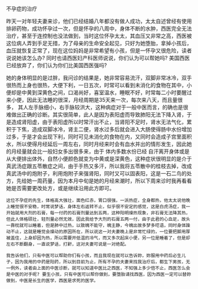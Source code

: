 不孕症的治疗

   昨天一对年轻夫妻来诊，他们已经结婚八年都没有做人成功，太太自述曾经有使用排卵药物，成功怀孕过一次，但是怀孕的八周中，身体不断的水肿，西医完全无法治疗，甚至于连控制也没法做到，当时这位怀孕太太，其血压又非常之高，西医被这位病人弄到手足无措，为了母亲的生命安全起见，只好为她堕胎，拿掉小孩后，血压就恢复正常了，现在这位妈妈是非常希望有小孩，但是一怀孕又很危险，读者说说她该怎么办? 同时也请西医妇产科医师说说，你们认为可以帮她吗? 美国西医已经放弃了，你们认为你们比美国西医强吗?

   她的身体明显的是过胖，我问诊的结果是，她非常容易流汗，双脚非常冰冷，双手很热而上身也很热，大便下利，一日五次，时常可以看到未消化的食物在其中，小便却是中黄到深黄色之间，口渴尚好，喜室温水，睡眠不好，时常每二小时要醒过来小便，因此无法睡的很深，月经周期是35天来一次，每次来八天，而且量很多， 其人左手脉细小，右手脉较洪大，这种病症对于一般中医而言，的确也是很难做出正确的诊断。其实很简单，此人是因为表阳虚而导致肺阳无法下降入肾，于是造成肾阳虚，由于表阳虚所以时常汗出不止，当肾阳不足时，肾水无法气化，累积于下焦，造成双脚冰冷，肾主二便，肾水过多后就会进入大肠使得肠中水份增加过多，于是才会出现下利，同时可见未消化的食物在内，又同时会造成子宫里面积水，所以使得月经延后一周左右，同时月经来时会有血水并出的情形发生，因此她的月经量就会比一般妇女多出很多来，由于 体内多数水份已经 自汗离开身体或是从大便排出体外，自然小便颜色就变为中黄或是深黄色，这种症状很明显的是介于真武汤症跟五苓散症之间，由于手热又多汗，所以我将五苓散中的桂枝去掉，改成真武汤中的炮附子，利用炮附子来强肾阳，同时又可以固表阳，这是一石二鸟的处方，先给她一周药量，因为本月中旬是她的月经来潮时，所以下周来诊时我再看看她是否需要更改处方，或是继续沿用此方即可。

    这位不孕症的先生，体格高大强壮，面色红赤，胃口很强，一派热症，全身都热，他太太说他晚上睡觉很不安稳，时常说梦话，身体左右返转不止，似乎很不安定的感觉，这是白虎汤症，我一开始就用大剂的石膏，每一付药的石膏剂量达到五两，这种阳明燥热现象，非石膏无法降其热，但此人体格硕壮，轻剂量必然无效，因此我给予大剂的石膏五两一付，由于此君的心血足，故头一靠枕就可以睡着，但是肺中过热，以致魄不能守，魄主静，今魄出故多梦多呓语，同时身体躁动不止，这就是睡觉会燥动的原因所在，所以说这一对夫妻晚上是非常忙绿的，一位要把脚用厚被盖住，上身却因为热，所以需要开低温的冷气，而又多次起床小便，另一位是睡着了，但是却左右不断翻身，一直说梦话，打鼾，这对夫妻可说是一对绝配。

    我告诉他们，只有中医可以帮助你们有小孩，而且我现在就可以告诉妳，妳服用中药后必生儿子，因为我用的中药是阳药，所以到目前为止，所有不孕的夫妻来找我治疗后，都生下男孩，无一例外，读者由上面的中医诊断，就可以知道中医比之西医，不知强上多少倍不止，西医怎么会是中医的对手呢? 要生小孩，只有中医可以帮你做到，要堕胎请找西医，因为西医一定可以替妳做到，中医是长生的医学，西医是求死的医学。